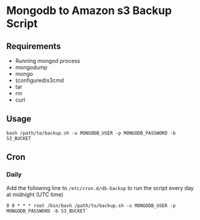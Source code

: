 # Mongodb to Amazon s3 Backup Script

## Requirements

* Running mongod process
* mongodump
* mongo
* (configured)s3cmd
* tar
* rm
* curl

## Usage

`bash /path/to/backup.sh -u MONGODB_USER -p MONGODB_PASSWORD -b S3_BUCKET`

## Cron

### Daily

Add the following line to `/etc/cron.d/db-backup` to run the script every day at midnight (UTC time)

    0 0 * * * root /bin/bash /path/to/backup.sh -u MONGODB_USER -p MONGODB_PASSWORD -b S3_BUCKET`

